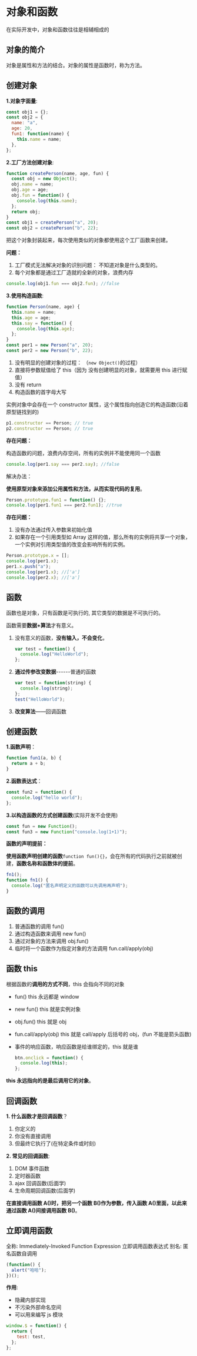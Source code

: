 # 对象和函数

在实际开发中，对象和函数往往是相辅相成的

## 对象的简介

对象是属性和方法的结合。对象的属性是函数时，称为方法。

## 创建对象

**1.对象字面量**:

```js
const obj1 = {};
const obj2 = {
  name: "a",
  age: 20,
  fun1: function(name) {
    this.name = name;
  },
};
```

**2.工厂方法创建对象**:

```js
function createPerson(name, age, fun) {
  const obj = new Object();
  obj.name = name;
  obj.age = age;
  obj.fun = function() {
    console.log(this.name);
  };
  return obj;
}
const obj1 = createPerson("a", 20);
const obj2 = createPerson("b", 22);
```

把这个对象封装起来，每次使用类似的对象都使用这个工厂函数来创建。

**问题：**

1. 工厂模式无法解决对象的识别问题： 不知道对象是什么类型的。
2. 每个对象都是通过工厂造就的全新的对象，浪费内存

```js
console.log(obj1.fun === obj2.fun); //false
```

**3.使用构造函数**:

```js
function Person(name, age) {
  this.name = name;
  this.age = age;
  this.say = function() {
    console.log(this.age);
  };
}
const per1 = new Person("a", 20);
const per2 = new Person("b", 22);
```

1. 没有明显的创建对象的过程： （`new Object()`的过程）
2. 直接将参数赋值给了 this（因为 没有创建明显的对象，就需要用 this 进行赋值）
3. 没有 return
4. 构造函数的首字母大写

实例对象中会存在一个 constructor 属性，这个属性指向创造它的构造函数(沿着原型链找到的)

```js
p1.constructor == Person; // true
p2.constructor == Person; // true
```

**存在问题：**

构造函数的问题，浪费内存空间，所有的实例并不能使用同一个函数

```js
console.log(per1.say === per2.say); //false
```

解决办法：

**使用原型对象来添加公用属性和方法，从而实现代码的复用**。

```js
Person.prototype.fun1 = function() {};
console.log(per1.fun1 === per2.fun1); //true
```

**存在问题：**

1. 没有办法通过传入参数来初始化值
2. 如果存在一个引用类型如 Array 这样的值，那么所有的实例将共享一个对象，一个实例对引用类型值的改变会影响所有的实例。

```js
Person.prototype.x = [];
console.log(per1.x);
per1.x.push("a");
console.log(per1.x); //['a']
console.log(per2.x); //['a']
```

## 函数

函数也是对象，只有函数是可执行的, 其它类型的数据是不可执行的。

函数需要**数据+算法**才有意义。

1. 没有意义的函数，**没有输入，不会变化**，

   ```js
   var test = function() {
     console.log("HelloWorld");
   };
   ```

2. **通过传参改变数据**------普通的函数

   ```js
   var test = function(string) {
     console.log(string);
   };
   test("HelloWorld");
   ```

3. **改变算法**——回调函数

## 创建函数

**1.函数声明**：

```js
function fun1(a, b) {
  return a + b;
}
```

**2.函数表达式**：

```js
const fun2 = function() {
  console.log("hello world");
};
```

**3.以构造函数的方式创建函数**(实际开发不会使用)

```js
const fun = new Function();
const fun3 = new Function("console.log(1+1)");
```

**函数的声明提前：**

**使用函数声明创建的函数**`function fun(){}`，会在所有的代码执行之前就被创建，**函数名称和函数体的提前**。

```js
fn1();
function fn1() {
  console.log("匿名声明定义的函数可以先调用再声明");
}
```

## 函数的调用

1. 普通函数的调用 fun()
2. 通过构造函数来调用 new fun()
3. 通过对象的方法来调用 obj.fun()
4. 临时将一个函数作为指定对象的方法调用 fun.call/apply(obj)

## 函数 this

根据函数的**调用的方式不同**，this 会指向不同的对象

- fun() this 永远都是 window
- new fun() this 就是实例对象
- obj.fun() this 就是 obj
- fun.call/apply(obj) this 就是 call/apply 后括号的 obj，(fun 不能是箭头函数)
- 事件的响应函数，响应函数是给谁绑定的，this 就是谁

  ```js
  btn.onclick = function() {
    console.log(this);
  };
  ```

**this 永远指向的是最后调用它的对象**。

## 回调函数

**1. 什么函数才是回调函数**？

1. 你定义的
2. 你没有直接调用
3. 但最终它执行了(在特定条件或时刻)

**2. 常见的回调函数**:

1. DOM 事件函数
2. 定时器函数
3. ajax 回调函数(后面学)
4. 生命周期回调函数(后面学)

**在直接调用函数 A()时，把另一个函数 B()作为参数，传入函数 A()里面，以此来通过函数 A()间接调用函数 B()**。

## 立即调用函数

全称: Immediately-Invoked Function Expression 立即调用函数表达式
别名: 匿名函数自调用

```js
(function() {
  alert("哈哈");
})();
```

**作用**:

- 隐藏内部实现
- 不污染外部命名空间
- 可以用来编写 js 模块

```js
window.$ = function() {
  return {
    test: test,
  };
};
```
